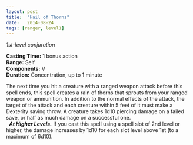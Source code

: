 ```yaml
---
layout: post
title:  "Hail of Thorns"
date:   2014-08-24
tags: [ranger, level1]
---
```


_1st-level conjuration_

**Casting Time:** 1 bonus action  
**Range:** Self  
**Components:** V  
**Duration:** Concentration, up to 1 minute

The next time you hit a creature with a ranged weapon attack before this spell ends, this spell creates a rain of thorns that sprouts from your ranged weapon or ammunition. In addition to the normal effects of the attack, the target of the attack and each creature within 5 feet of it must make a Dexterity saving throw. A creature takes 1d10 piercing damage on a failed save, or half as much damage on a successful one.  
&nbsp;&nbsp;_**At Higher Levels.**_ If you cast this spell using a spell slot of 2nd level or higher, the damage increases by 1d10 for each slot level above 1st (to a maximum of 6d10).
